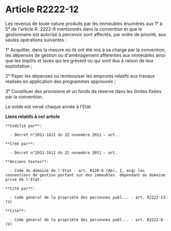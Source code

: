 # Article R2222-12

Les revenus de toute nature produits par les immeubles énumérés aux 1° à 5° de l'article R. 2222-8 mentionnés dans la
convention et que le gestionnaire est autorisé à percevoir sont affectés, par ordre de priorité, aux seules opérations
suivantes : 

1° Acquitter, dans la mesure où ils ont été mis à sa charge par la convention, les dépenses de gestion ou d'aménagement
afférentes aux immeubles ainsi que les impôts et taxes qui les grèvent ou qui sont dus à raison de leur exploitation ; 

2° Payer les dépenses ou rembourser les emprunts relatifs aux travaux réalisés en application des programmes approuvés ; 

3° Constituer des provisions et un fonds de réserve dans les limites fixées par la convention. 

Le solde est versé chaque année à l'Etat.

**Liens relatifs à cet article**

	**Codifié par**:

	  - Décret n°2011-1612 du 22 novembre 2011 - art.

	**Créé par**:

	  - Décret n°2011-1612 du 22 novembre 2011 - art.

	**Anciens textes**:

	  - Code du domaine de l'Etat - art. R128-6 (Ab), I, ecqc les conventions de gestion portant sur des immeubles  dépendant du domaine privé de l'Etat.

	**Cité par**:

	  - Code général de la propriété des personnes publ... - art. R2222-13 (V)

	**Cite**:

	  - Code général de la propriété des personnes publ... - art. R2222-8 (V)
